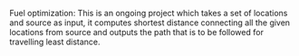 Fuel optimization:
This is an ongoing project which takes a set of locations and source as input, it computes shortest distance connecting all the given locations from source and outputs the path
that is to be followed for travelling least distance.
